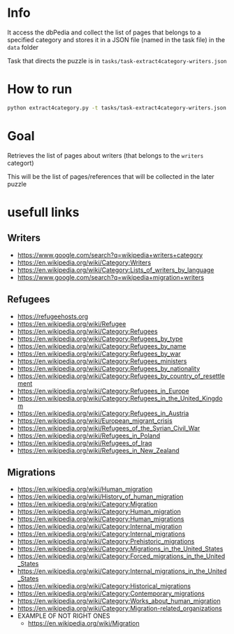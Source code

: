 # Info

It access the dbPedia and collect the list of pages that belongs to a specified category and stores it in a JSON file (named in the task file) in the `data` folder

Task that directs the puzzle is in `tasks/task-extract4category-writers.json`

# How to run

```sh
python extract4category.py -t tasks/task-extract4category-writers.json
```

# Goal

Retrieves the list of pages about writers (that belongs to the `writers` categort)

This will be the list of pages/references that will be collected in the later puzzle

# usefull links

## Writers

+ https://www.google.com/search?q=wikipedia+writers+category
+ https://en.wikipedia.org/wiki/Category:Writers
+ https://en.wikipedia.org/wiki/Category:Lists_of_writers_by_language
+ https://www.google.com/search?q=wikipedia+migration+writers

## Refugees

+ https://refugeehosts.org
+ https://en.wikipedia.org/wiki/Refugee
+ https://en.wikipedia.org/wiki/Category:Refugees
+ https://en.wikipedia.org/wiki/Category:Refugees_by_type
+ https://en.wikipedia.org/wiki/Category:Refugees_by_name
+ https://en.wikipedia.org/wiki/Category:Refugees_by_war
+ https://en.wikipedia.org/wiki/Category:Refugees_ministers
+ https://en.wikipedia.org/wiki/Category:Refugees_by_nationality
+ https://en.wikipedia.org/wiki/Category:Refugees_by_country_of_resettlement
+ https://en.wikipedia.org/wiki/Category:Refugees_in_Europe
+ https://en.wikipedia.org/wiki/Category:Refugees_in_the_United_Kingdom
+ https://en.wikipedia.org/wiki/Category:Refugees_in_Austria
+ https://en.wikipedia.org/wiki/European_migrant_crisis
+ https://en.wikipedia.org/wiki/Refugees_of_the_Syrian_Civil_War
+ https://en.wikipedia.org/wiki/Refugees_in_Poland
+ https://en.wikipedia.org/wiki/Refugees_of_Iraq
+ https://en.wikipedia.org/wiki/Refugees_in_New_Zealand

## Migrations

+ https://en.wikipedia.org/wiki/Human_migration
+ https://en.wikipedia.org/wiki/History_of_human_migration
+ https://en.wikipedia.org/wiki/Category:Migration
+ https://en.wikipedia.org/wiki/Category:Human_migration
+ https://en.wikipedia.org/wiki/Category:Human_migrations
+ https://en.wikipedia.org/wiki/Category:Internal_migration
+ https://en.wikipedia.org/wiki/Category:Internal_migrations
+ https://en.wikipedia.org/wiki/Category:Prehistoric_migrations
+ https://en.wikipedia.org/wiki/Category:Migrations_in_the_United_States
+ https://en.wikipedia.org/wiki/Category:Forced_migrations_in_the_United_States
+ https://en.wikipedia.org/wiki/Category:Internal_migrations_in_the_United_States
+ https://en.wikipedia.org/wiki/Category:Historical_migrations
+ https://en.wikipedia.org/wiki/Category:Contemporary_migrations
+ https://en.wikipedia.org/wiki/Category:Works_about_human_migration
+ https://en.wikipedia.org/wiki/Category:Migration-related_organizations
+ EXAMPLE OF NOT RIGHT ONES
  + https://en.wikipedia.org/wiki/Migration